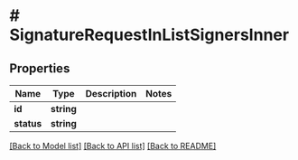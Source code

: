 # # SignatureRequestInListSignersInner

## Properties

Name | Type | Description | Notes
------------ | ------------- | ------------- | -------------
**id** | **string** |  |
**status** | **string** |  |

[[Back to Model list]](../../README.md#models) [[Back to API list]](../../README.md#endpoints) [[Back to README]](../../README.md)
